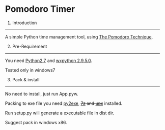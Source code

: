 Pomodoro Timer
=========================

1. Introduction
-----------------
A simple Python time management tool, using [The Pomodoro Technique](http://www.pomodorotechnique.com).

2. Pre-Requirement
--------------------
You need [Python2.7](http://www.python.org) and [wxpython 2.9.5.0](http://www.wxpython.org).

Tested only in windows7

3. Pack & install
--------------------
No need to install, just run App.pyw.

Packing to exe file you need [py2exe](http://www.py2exe.org), ~~[7z](http://www.7-zip.org) and [upx](http://upx.sourceforge.net)~~ installed.

Run setup.py will generate a executable file in dist dir. 

Suggest pack in windows x86.

